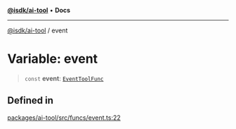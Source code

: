 [**@isdk/ai-tool**](../README.md) • **Docs**

***

[@isdk/ai-tool](../globals.md) / event

# Variable: event

> `const` **event**: [`EventToolFunc`](../classes/EventToolFunc.md)

## Defined in

[packages/ai-tool/src/funcs/event.ts:22](https://github.com/isdk/ai-tool.js/blob/fe6b47f429fb128627d2210e367fa914b891d314/src/funcs/event.ts#L22)
